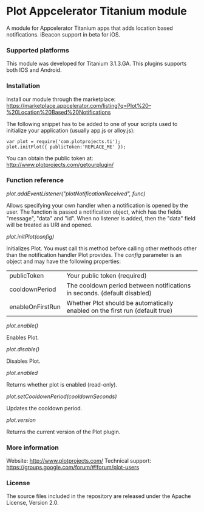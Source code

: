 Plot Appcelerator Titanium module
========================
A module for Appcelerator Titanium apps that adds location based notifications. iBeacon support in beta for iOS.

### Supported platforms ###

This module was developed for Titanium 3.1.3.GA.
This plugins supports both IOS and Android.

### Installation ###

Install our module through the marketplace: https://marketplace.appcelerator.com/listing?q=Plot%20–%20Location%20Based%20Notifications

The following snippet has to be added to one of your scripts used to initialize your application (usually app.js or alloy.js):
```
var plot = require('com.plotprojects.ti');
plot.initPlot({ publicToken:'REPLACE_ME' });
```

You can obtain the public token at: http://www.plotprojects.com/getourplugin/

### Function reference ###

_plot.addEventListener("plotNotificationReceived", func)_

Allows specifying your own handler when a notification is opened by the user. The function is passed a notification object, which has the fields "message", "data" and "id". When no listener is added, then the "data" field will be treated as URI and opened.

_plot.initPlot(config)_

Initializes Plot. You must call this method before calling other methods other than the notification handler Plot provides.
The _config_ parameter is an object and may have the following properties:

<table>
<tr>
<td>publicToken</td><td>Your public token (required)</td>
</tr><tr>
<td>cooldownPeriod</td><td>The cooldown period between notifications in seconds. (default disabled)</td>
</tr><tr>
<td>enableOnFirstRun</td><td>Whether Plot should be automatically enabled on the first run (default true)</td>
</tr>
</table>

_plot.enable()_

Enables Plot.

_plot.disable()_

Disables Plot.

_plot.enabled_

Returns whether plot is enabled (read-only).

_plot.setCooldownPeriod(cooldownSeconds)_

Updates the cooldown period.

_plot.version_

Returns the current version of the Plot plugin.

### More information ###
Website: http://www.plotprojects.com/
Technical support: https://groups.google.com/forum/#!forum/plot-users

### License ###
The source files included in the repository are released under the Apache License, Version 2.0.
